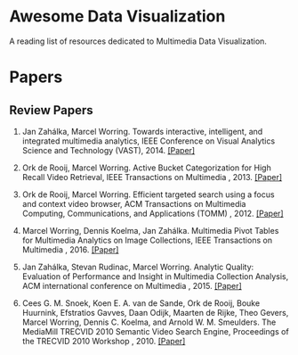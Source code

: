 # Awesome Data Visualization

A reading list of resources dedicated to Multimedia Data Visualization.



# Papers
## Review Papers
1. Jan Zahálka, Marcel Worring. Towards interactive, intelligent, and integrated multimedia analytics, IEEE Conference on Visual Analytics Science and Technology (VAST), 2014. [[Paper]](https://ieeexplore.ieee.org/document/7042476)

2. Ork de Rooij, Marcel Worring. Active Bucket Categorization for High Recall Video Retrieval, IEEE Transactions on Multimedia , 2013. [[Paper]](https://ieeexplore.ieee.org/document/6403551)

3. Ork de Rooij, Marcel Worring. Efficient targeted search using a focus and context video browser, ACM Transactions on Multimedia Computing, Communications, and Applications (TOMM) , 2012. [[Paper]](https://dl.acm.org/citation.cfm?id=2379793)

4. Marcel Worring, Dennis Koelma, Jan Zahálka. Multimedia Pivot Tables for Multimedia Analytics on Image Collections, IEEE Transactions on Multimedia , 2016. [[Paper]](https://ieeexplore.ieee.org/abstract/document/7579240)

5. Jan Zahálka,	Stevan Rudinac, Marcel Worring. Analytic Quality: Evaluation of Performance and Insight in Multimedia Collection Analysis, ACM international conference on Multimedia , 2015. [[Paper]](https://dl.acm.org/citation.cfm?id=2806279)

6. Cees G. M. Snoek, Koen E. A. van de Sande, Ork de Rooij, Bouke Huurnink, Efstratios Gavves, Daan Odijk, Maarten de Rijke, Theo Gevers, Marcel Worring, Dennis C. Koelma, and Arnold W. M. Smeulders. The MediaMill TRECVID 2010 Semantic Video Search Engine, Proceedings of the TRECVID 2010 Workshop , 2010. [[Paper]](https://www.koen.me/research/pub/snoek-trecvid2010.pdf)
